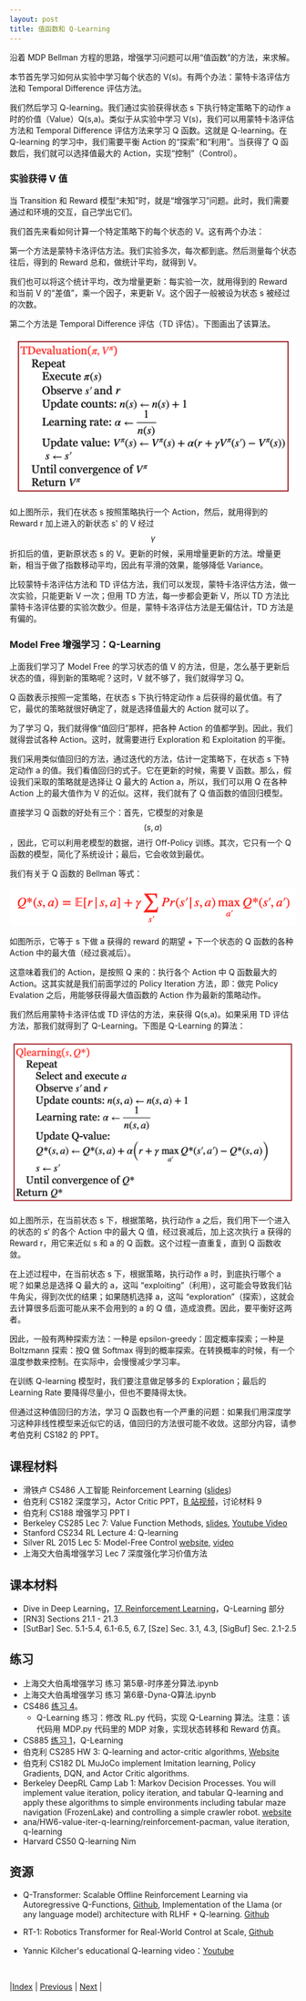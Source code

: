 ```yaml
---
layout: post
title: 值函数和 Q-Learning
---
```


沿着 MDP Bellman 方程的思路，增强学习问题可以用“值函数”的方法，来求解。

本节首先学习如何从实验中学习每个状态的 V(s)。有两个办法：蒙特卡洛评估方法和 Temporal Difference 评估方法。

我们然后学习 Q-learning。我们通过实验获得状态 s 下执行特定策略下的动作 a 时的价值（Value）Q(s,a)。类似于从实验中学习 V(s)，我们可以用蒙特卡洛评估方法和 Temporal Difference 评估方法来学习 Q 函数。这就是 Q-learning。在 Q-learning 的学习中，我们需要平衡 Action 的“探索”和“利用”。当获得了 Q 函数后，我们就可以选择值最大的 Action，实现“控制”（Control）。

### 实验获得 V 值

当 Transition 和 Reward 模型“未知”时，就是“增强学习”问题。此时，我们需要通过和环境的交互，自己学出它们。

我们首先来看如何计算一个特定策略下的每个状态的 V。这有两个办法：

第一个方法是蒙特卡洛评估方法。我们实验多次，每次都到底。然后测量每个状态往后，得到的 Reward 总和，做统计平均，就得到 V。

我们也可以将这个统计平均，改为增量更新：每实验一次，就用得到的 Reward 和当前 V 的“差值”，乘一个因子，来更新 V。这个因子一般被设为状态 s 被经过的次数。

第二个方法是 Temporal Difference 评估（TD 评估）。下图画出了该算法。

![](fig/td.png)

如上图所示，我们在状态 s 按照策略执行一个 Action，然后，就用得到的 Reward r 加上进入的新状态 s' 的 V 经过 $$\gamma$$ 折扣后的值，更新原状态 s 的 V。更新的时候，采用增量更新的方法。增量更新，相当于做了指数移动平均，因此有平滑的效果，能够降低 Variance。

比较蒙特卡洛评估方法和 TD 评估方法，我们可以发现，蒙特卡洛评估方法，做一次实验，只能更新 V 一次；但用 TD 方法，每一步都会更新 V，所以 TD 方法比蒙特卡洛评估要的实验次数少。但是，蒙特卡洛评估方法是无偏估计，TD 方法是有偏的。

### Model Free 增强学习：Q-Learning

上面我们学习了 Model Free 的学习状态的值 V 的方法，但是，怎么基于更新后状态的值，得到新的策略呢？这时，V 就不够了，我们就得学习 Q。

Q 函数表示按照一定策略，在状态 s 下执行特定动作 a 后获得的最优值。有了它，最优的策略就很好确定了，就是选择值最大的 Action 就可以了。

为了学习 Q，我们就得像“值回归”那样，把各种 Action 的值都学到。因此，我们就得尝试各种 Action。这时，就需要进行 Exploration 和 Exploitation 的平衡。

我们采用类似值回归的方法，通过迭代的方法，估计一定策略下，在状态 s 下特定动作 a 的值。我们看值回归的式子。它在更新的时候，需要 V 函数。那么，假设我们采取的策略就是选择让 Q 最大的 Action a，所以，我们可以用 Q 在各种 Action 上的最大值作为 V 的近似。这样，我们就有了 Q 值函数的值回归模型。

直接学习 Q 函数的好处有三个：首先，它模型的对象是 $$(s,a)$$，因此，它可以利用老模型的数据，进行 Off-Policy 训练。其次，它只有一个 Q 函数的模型，简化了系统设计；最后，它会收敛到最优。

我们有关于 Q 函数的 Bellman 等式：

![](fig/q-bellman.png)

如图所示，它等于 s 下做 a 获得的 reward 的期望 + 下一个状态的 Q 函数的各种 Action 中的最大值（经过衰减后）。

这意味着我们的 Action，是按照 Q 来的：执行各个 Action 中 Q 函数最大的 Action。这其实就是我们前面学过的 Policy Iteration 方法，即：做完 Policy Evalation 之后，用能够获得最大值函数的 Action 作为最新的策略动作。

我们然后用蒙特卡洛评估或 TD 评估的方法，来获得 Q(s,a)。如果采用 TD 评估方法，那我们就得到了 Q-Learning。下图是 Q-Learning 的算法：

![](fig/q-learn.png)

如上图所示，在当前状态 s 下，根据策略，执行动作 a 之后，我们用下一个进入的状态的 s‘ 的各个 Action 中的最大 Q 值，经过衰减后，加上这次执行 a 获得的 Reward r，用它来近似 s 和 a 的 Q 函数。这个过程一直重复，直到 Q 函数收敛。

在上述过程中，在当前状态 s 下，根据策略，执行动作 a 时，到底执行哪个 a 呢？如果总是选择 Q 最大的 a，这叫 “exploiting”（利用），这可能会导致我们钻牛角尖，得到次优的结果；如果随机选择 a，这叫 “exploration”（探索），这就会去计算很多后面可能从来不会用到的 a 的 Q 值，造成浪费。因此，要平衡好这两者。

因此，一般有两种探索方法：一种是 epsilon-greedy：固定概率探索；一种是 Boltzmann 探索：按Q 做 Softmax 得到的概率探索。在转换概率的时候，有一个温度参数来控制。在实际中，会慢慢减少学习率。

在训练 Q-learning 模型时，我们要注意做足够多的 Exploration；最后的 Learning Rate 要降得尽量小，但也不要降得太快。

但通过这种值回归的方法，学习 Q 函数也有一个严重的问题：如果我们用深度学习这种非线性模型来近似它的话，值回归的方法很可能不收敛。这部分内容，请参考伯克利 CS182 的 PPT。

## 课程材料

- 滑铁卢 CS486 人工智能 Reinforcement Learning ([slides](https://cs.uwaterloo.ca/~ppoupart/teaching/cs486-spring23/slides/cs486-lecture17.pdf))
- 伯克利 CS182 深度学习，Actor Critic PPT，[B 站视频](https://www.bilibili.com/video/BV1PK4y1U751?p=48)，讨论材料 9
- 伯克利 CS188 增强学习 PPT I
- Berkeley CS285 Lec 7: Value Function Methods, [slides](https://rail.eecs.berkeley.edu/deeprlcourse/), [Youtube Video](https://www.youtube.com/playlist?list=PL_iWQOsE6TfVYGEGiAOMaOzzv41Jfm_Ps)
- Stanford CS234 RL Lecture 4: Q-learning
- Silver RL 2015 Lec 5: Model-Free Control [website](https://www.davidsilver.uk/teaching/), [video](https://www.youtube.com/watch?v=2pWv7GOvuf0)
- 上海交大伯禹增强学习 Lec 7 深度强化学习价值方法

## 课本材料

- Dive in Deep Learning，[17. Reinforcement Learning](https://d2l.ai/chapter_reinforcement-learning/index.html)，Q-Learning 部分
- [RN3] Sections 21.1 - 21.3
- [SutBar] Sec. 5.1-5.4, 6.1-6.5, 6.7, [Sze] Sec. 3.1, 4.3, [SigBuf] Sec. 2.1-2.5

## 练习

- 上海交大伯禹增强学习 练习 第5章-时序差分算法.ipynb
- 上海交大伯禹增强学习 练习 第6章-Dyna-Q算法.ipynb
- CS486 [练习 4](https://cs.uwaterloo.ca/~ppoupart/teaching/cs486-spring23/assignments.html)。
  - Q-Learning 练习：修改 RL.py 代码，实现 Q-Learning 算法。注意：该代码用 MDP.py 代码里的 MDP 对象，实现状态转移和 Reward 仿真。
- CS885 [练习 1](https://cs.uwaterloo.ca/~ppoupart/teaching/cs885-fall22/assignments.html)，Q-Learning
- 伯克利 CS285 HW 3: Q-learning and actor-critic algorithms, [Website](https://rail.eecs.berkeley.edu/deeprlcourse/)
- 伯克利 CS182 DL MuJoCo implement Imitation learning, Policy Gradients, DQN, and Actor Critic algorithms.
- Berkeley DeepRL Camp Lab 1: Markov Decision Processes. You will implement value iteration, policy iteration, and tabular Q-learning and apply these algorithms to simple environments including tabular maze navigation (FrozenLake) and controlling a simple crawler robot. [website](https://sites.google.com/view/deep-rl-bootcamp/labs)
- ana/HW6-value-iter-q-learning/reinforcement-pacman, value iteration, q-learning
- Harvard CS50 Q-learning Nim

## 资源

- Q-Transformer: Scalable Offline Reinforcement Learning via Autoregressive Q-Functions, [Github](https://github.com/lucidrains/llama-qrlhf), Implementation of the Llama (or any language model) architecture with RLHF + Q-learning. [Github](https://github.com/lucidrains/q-transformer)

- RT-1: Robotics Transformer for Real-World Control at Scale, [Github](https://github.com/lucidrains/robotic-transformer-pytorch)
- Yannic Kilcher's educational Q-learning video：[Youtube](https://www.youtube.com/watch?v=nOBm4aYEYR4)

<br/>

|[Index](index) | [Previous](6-rl-intro) | [Next](9-drl-dqn) |
